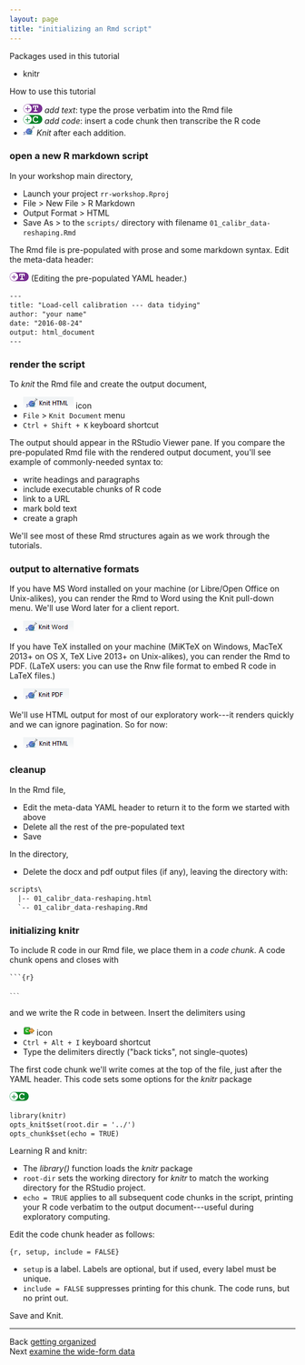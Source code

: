 ```yaml
---
layout: page
title: "initializing an Rmd script"
---
```






Packages used in this tutorial 

- knitr

How to use this tutorial 

- ![](../resources/images/text-icon.png)<!-- --> *add text*: type the prose verbatim into the Rmd file 
- ![](../resources/images/code-icon.png)<!-- --> *add code*: insert a code chunk then transcribe the R code 
- ![](../resources/images/knit-icon.png)<!-- --> *Knit* after each addition. 

### open a new R markdown script 

In your workshop main directory, 

- Launch your project `rr-workshop.Rproj` 
- File > New File > R Markdown 
- Output Format > HTML 
- Save As > to the `scripts/` directory with filename `01_calibr_data-reshaping.Rmd`  

The Rmd file is pre-populated with prose and some markdown syntax. Edit the meta-data header:

![](../resources/images/text-icon.png)<!-- --> (Editing the pre-populated YAML header.)

    ---
    title: "Load-cell calibration --- data tidying"
    author: "your name"
    date: "2016-08-24"
    output: html_document
    ---




### render the script 

To *knit* the Rmd file and create the output document, 

- ![](../resources/images/knit-html.png)<!-- --> icon
- `File` > `Knit Document` menu
- `Ctrl + Shift + K` keyboard shortcut

The output should appear in the RStudio Viewer pane. If you compare the pre-populated Rmd file with the rendered output document, you'll see example of commonly-needed syntax to:  

- write headings and paragraphs 
- include executable chunks of R code 
- link to a URL 
- mark bold text  
- create a graph 

We'll see most of these Rmd structures again as we work through the tutorials. 


### output to alternative formats 

If you have MS Word installed on your machine (or Libre/Open Office on Unix-alikes), you can render the Rmd to Word using the Knit pull-down menu. We'll use Word later for a client report. 

- ![](../resources/images/knit-word.png)<!-- -->

If you have TeX installed on your machine (MiKTeX on Windows, MacTeX 2013+ on OS X, TeX Live 2013+ on Unix-alikes), you can render the Rmd to PDF. (LaTeX users: you can use the Rnw file format to embed R code in LaTeX files.)

- ![](../resources/images/knit-pdf.png)<!-- -->

We'll use HTML output for most of our exploratory work---it renders quickly and we can ignore pagination. So for now: 

- ![](../resources/images/knit-html.png)<!-- -->


### cleanup  

In the Rmd file, 

- Edit the meta-data YAML header to return it to the form we started with above
- Delete all the rest of the pre-populated text
- Save

In the directory, 

- Delete the docx and pdf output files (if any), leaving the directory with: 

```
scripts\
  |-- 01_calibr_data-reshaping.html 
  `-- 01_calibr_data-reshaping.Rmd 
```


### initializing knitr

To include R code in our Rmd file, we place them in a *code chunk*. A code chunk opens and closes with 

<pre><code>```{r}

<code>```</code>
</code></pre>

and we write the R code in between.  Insert the delimiters using 

- ![](../resources/images/insert-code.png) icon
- `Ctrl + Alt + I` keyboard shortcut
- Type the delimiters directly ("back ticks", not single-quotes)

The first code chunk we'll write comes at the top of the file, just after the YAML header. This code sets some options for the *knitr* package 

![](../resources/images/code-icon.png)<!-- --> 

    library(knitr)
    opts_knit$set(root.dir = '../')
    opts_chunk$set(echo = TRUE)

Learning R and knitr:

- The *library()* function loads the *knitr* package
- `root-dir` sets the working directory for *knitr* to match the working directory for the RStudio project.  
- `echo = TRUE` applies to all subsequent code chunks in the script,  printing your R code verbatim to the output document---useful during exploratory computing. 

Edit the code chunk header as follows:

    {r, setup, include = FALSE}

- `setup` is a label. Labels are optional, but if used, every label must be unique.
- `include = FALSE` suppresses printing for this chunk. The code runs, but no print out.


Save and Knit. 






---
Back [getting organized](104_getting-organized.html)<br>
Next [examine the wide-form data](108_examine-wide-data.html)




